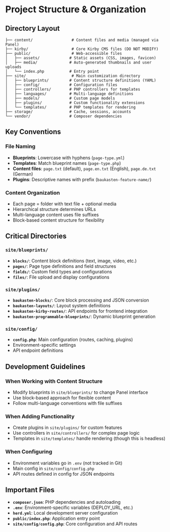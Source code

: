 # Project Structure & Organization

## Directory Layout

```
├── content/                 # Content files and media (managed via Panel)
├── kirby/                   # Core Kirby CMS files (DO NOT MODIFY)
├── public/                  # Web-accessible files
│   ├── assets/             # Static assets (CSS, images, favicon)
│   ├── media/              # Auto-generated thumbnails and user uploads
│   └── index.php           # Entry point
├── site/                    # Main customization directory
│   ├── blueprints/         # Content structure definitions (YAML)
│   ├── config/             # Configuration files
│   ├── controllers/        # PHP controllers for templates
│   ├── languages/          # Multi-language definitions
│   ├── models/             # Custom page models
│   ├── plugins/            # Custom functionality extensions
│   └── templates/          # PHP templates for rendering
├── storage/                # Cache, sessions, accounts
└── vendor/                 # Composer dependencies
```

## Key Conventions

### File Naming

- **Blueprints**: Lowercase with hyphens (`page-type.yml`)
- **Templates**: Match blueprint names (`page-type.php`)
- **Content files**: `page.txt` (default), `page.en.txt` (English), `page.de.txt` (German)
- **Plugins**: Descriptive names with prefix (`baukasten-feature-name/`)

### Content Organization

- Each page = folder with text file + optional media
- Hierarchical structure determines URLs
- Multi-language content uses file suffixes
- Block-based content structure for flexibility

## Critical Directories

### `site/blueprints/`

- **`blocks/`**: Content block definitions (text, image, video, etc.)
- **`pages/`**: Page type definitions and field structures
- **`fields/`**: Custom field types and configurations
- **`files/`**: File upload and display configurations

### `site/plugins/`

- **`baukasten-blocks/`**: Core block processing and JSON conversion
- **`baukasten-layouts/`**: Layout system definitions
- **`baukasten-kirby-routes/`**: API endpoints for frontend integration
- **`baukasten-programmable-blueprints/`**: Dynamic blueprint generation

### `site/config/`

- **`config.php`**: Main configuration (routes, caching, plugins)
- Environment-specific settings
- API endpoint definitions

## Development Guidelines

### When Working with Content Structure

- Modify blueprints in `site/blueprints/` to change Panel interface
- Use block-based approach for flexible content
- Follow multi-language conventions with file suffixes

### When Adding Functionality

- Create plugins in `site/plugins/` for custom features
- Use controllers in `site/controllers/` for complex page logic
- Templates in `site/templates/` handle rendering (though this is headless)

### When Configuring

- Environment variables go in `.env` (not tracked in Git)
- Main config in `site/config/config.php`
- API routes defined in config for JSON endpoints

## Important Files

- **`composer.json`**: PHP dependencies and autoloading
- **`.env`**: Environment-specific variables (DEPLOY_URL, etc.)
- **`herd.yml`**: Local development server configuration
- **`public/index.php`**: Application entry point
- **`site/config/config.php`**: Core configuration and API routes

